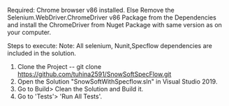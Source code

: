 Required: Chrome browser v86 installed. 
Else Remove the Selenium.WebDriver.ChromeDriver v86 Package from the Dependencies and install the ChromeDriver from Nuget Package with same version as on your computer. 

Steps to execute: Note: 
All selenium, Nunit,Specflow dependencies are included in the solution.

1. Clone the Project -- git clone https://github.com/tuhina2591/SnowSoftSpecFlow.git
2. Open the Solution "SnowSoftWithSpecflow.sln" in Visual Studio 2019. 
3. Go to Build> Clean the Solution and Build it.
4. Go to 'Tests'> 'Run All Tests'.
